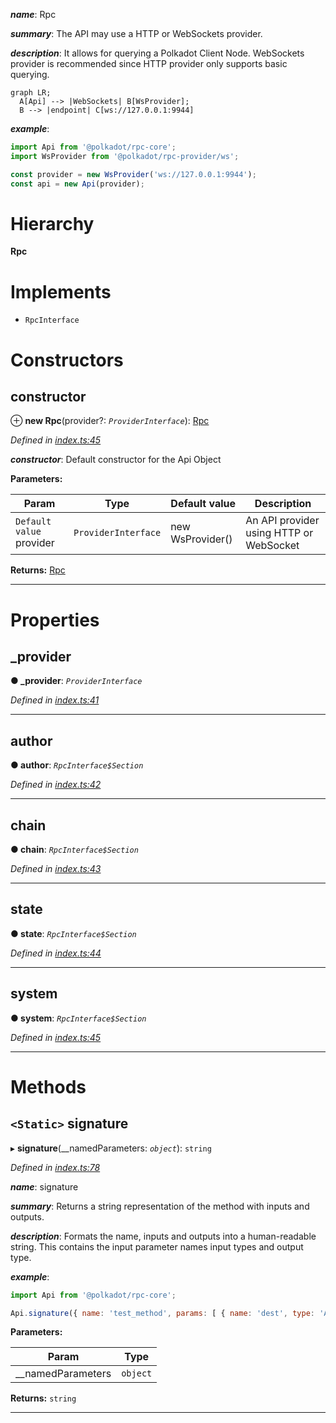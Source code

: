 

*__name__*: Rpc

*__summary__*: The API may use a HTTP or WebSockets provider.

*__description__*: It allows for querying a Polkadot Client Node. WebSockets provider is recommended since HTTP provider only supports basic querying.

```mermaid
graph LR;
  A[Api] --> |WebSockets| B[WsProvider];
  B --> |endpoint| C[ws://127.0.0.1:9944]
```

*__example__*:   
```javascript
import Api from '@polkadot/rpc-core';
import WsProvider from '@polkadot/rpc-provider/ws';

const provider = new WsProvider('ws://127.0.0.1:9944');
const api = new Api(provider);
```

# Hierarchy

**Rpc**

# Implements

* `RpcInterface`

# Constructors

<a id="constructor"></a>

##  constructor

⊕ **new Rpc**(provider?: *`ProviderInterface`*): [Rpc](_index_.rpc.md)

*Defined in [index.ts:45](https://github.com/polkadot-js/api/blob/7a66258/packages/rpc-core/src/index.ts#L45)*

*__constructor__*: Default constructor for the Api Object

**Parameters:**

| Param | Type | Default value | Description |
| ------ | ------ | ------ | ------ |
| `Default value` provider | `ProviderInterface` |  new WsProvider() |  An API provider using HTTP or WebSocket |

**Returns:** [Rpc](_index_.rpc.md)

___

# Properties

<a id="_provider"></a>

##  _provider

**● _provider**: *`ProviderInterface`*

*Defined in [index.ts:41](https://github.com/polkadot-js/api/blob/7a66258/packages/rpc-core/src/index.ts#L41)*

___
<a id="author"></a>

##  author

**● author**: *`RpcInterface$Section`*

*Defined in [index.ts:42](https://github.com/polkadot-js/api/blob/7a66258/packages/rpc-core/src/index.ts#L42)*

___
<a id="chain"></a>

##  chain

**● chain**: *`RpcInterface$Section`*

*Defined in [index.ts:43](https://github.com/polkadot-js/api/blob/7a66258/packages/rpc-core/src/index.ts#L43)*

___
<a id="state"></a>

##  state

**● state**: *`RpcInterface$Section`*

*Defined in [index.ts:44](https://github.com/polkadot-js/api/blob/7a66258/packages/rpc-core/src/index.ts#L44)*

___
<a id="system"></a>

##  system

**● system**: *`RpcInterface$Section`*

*Defined in [index.ts:45](https://github.com/polkadot-js/api/blob/7a66258/packages/rpc-core/src/index.ts#L45)*

___

# Methods

<a id="signature"></a>

## `<Static>` signature

▸ **signature**(__namedParameters: *`object`*): `string`

*Defined in [index.ts:78](https://github.com/polkadot-js/api/blob/7a66258/packages/rpc-core/src/index.ts#L78)*

*__name__*: signature

*__summary__*: Returns a string representation of the method with inputs and outputs.

*__description__*: Formats the name, inputs and outputs into a human-readable string. This contains the input parameter names input types and output type.

*__example__*:   
```javascript
import Api from '@polkadot/rpc-core';

Api.signature({ name: 'test_method', params: [ { name: 'dest', type: 'Address' } ], type: 'Address' }); // => test_method (dest: Address): Address
```

**Parameters:**

| Param | Type |
| ------ | ------ |
| __namedParameters | `object` |

**Returns:** `string`

___

